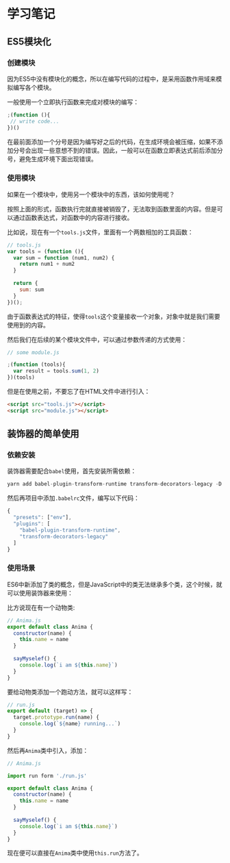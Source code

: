 # 学习笔记

## ES5模块化

### 创建模块

因为ES5中没有模块化的概念，所以在编写代码的过程中，是采用函数作用域来模拟编写各个模块。

一般使用一个立即执行函数来完成对模块的编写：

```js
;(function (){
 // write code...
})()
```

在最前面添加一个分号是因为编写好之后的代码，在生成环境会被压缩，如果不添加分号会出现一些意想不到的错误。因此，一般可以在函数立即表达式前后添加分号，避免生成环境下面出现错误。

### 使用模块

如果在一个模块中，使用另一个模块中的东西，该如何使用呢？

按照上面的形式，函数执行完就直接被销毁了，无法取到函数里面的内容。但是可以通过函数表达式，对函数中的内容进行接收。

比如说，现在有一个`tools.js`文件，里面有一个两数相加的工具函数：

```js
// tools.js
var tools = (function (){
  var sum = function (num1, num2) {
    return num1 + num2
  }
  
  return {
    sum: sum
  }
})();
```

由于函数表达式的特征，使得`tools`这个变量接收一个对象，对象中就是我们需要使用到的内容。

然后我们在后续的某个模块文件中，可以通过参数传递的方式使用：

```js
// some module.js

;(function (tools){
  var result = tools.sum(1, 2)
})(tools)
```

但是在使用之前，不要忘了在HTML文件中进行引入：
```html
<script src="tools.js"></script>
<script src="module.js"></script>
```

## 装饰器的简单使用

### 依赖安装

装饰器需要配合`babel`使用，首先安装所需依赖：

```js
yarn add babel-plugin-transform-runtime transform-decorators-legacy -D
```

然后再项目中添加`.babelrc`文件，编写以下代码：

```js
{
  "presets": ["env"],
  "plugins": [
    "babel-plugin-transform-runtime",
    "transform-decorators-legacy"
  ]
}
```

### 使用场景

ES6中新添加了类的概念，但是JavaScript中的类无法继承多个类，这个时候，就可以使用装饰器来使用：

比方说现在有一个动物类:

```js
// Anima.js
export default class Anima {
  constructor(name) {
    this.name = name
  }
  
  sayMyselef() {
    console.log(`i am ${this.name}`)
  }
}
```

要给动物类添加一个跑动方法，就可以这样写：
```js
// run.js
export default (target) => {
  target.prototype.run(name) {
    console.log(`${name} running...`)
  }
}
```

然后再`Anima`类中引入，添加：

```js
// Anima.js

import run form './run.js'

export default class Anima {
  constructor(name) {
    this.name = name
  }
  
  sayMyselef() {
    console.log(`i am ${this.name}`)
  }
}
```

现在便可以直接在`Anima`类中使用`this.run`方法了。









